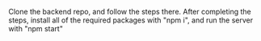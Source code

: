 Clone the backend repo, and follow the steps there.
After completing the steps, install all of the required packages with "npm i", and run the server with "npm start"
